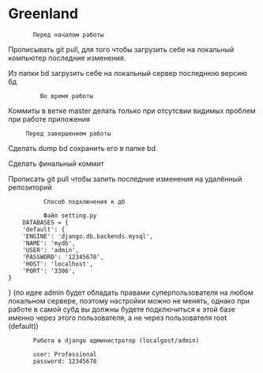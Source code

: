 # Greenland


           Перед началом работы

Прописывать git pull, для того чтобы загрузить себе на локальный компьютер последние изменения.

Из папки bd загрузить себе на локальный сервер последнюю версию бд


             Во время работы

Коммиты в ветке master делать только при отсутсвии видимых проблем при работе приложения


         Перед завершением работы

Сделать dump bd сохранить его в папке bd

Сделать финальный коммит

Прописать git pull чтобы залить последние изменения на удалённый репозиторий


            
              Способ подключения к дб

              Файл setting.py
        DATABASES = {
        'default': {
        'ENGINE': 'django.db.backends.mysql',
        'NAME': 'mydb',
        'USER': 'admin',
        'PASSWORD': '12345678',
        'HOST': 'localhost',
        'PORT': '3306',
    }
}
       (по идее admin будет обладать правами суперпользователя на любом локальном сервере, поэтому настройки можно не менять,
      однако при работе в самой субд вы должны будете подключиться к этой базе именно через этого пользователя, а не через пользователя root (default))
      
      
      
           Работа в django администратор (localgost/admin)
           
           user: Professional
           password: 12345678
           
                    
